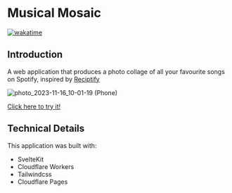 # Musical Mosaic
[![wakatime](https://wakatime.com/badge/user/f5667326-f378-4a99-aacd-abd866a8364d/project/ca716d41-2d7e-4aed-9e6e-de1400e9a6c1.svg)](https://wakatime.com/badge/user/f5667326-f378-4a99-aacd-abd866a8364d/project/ca716d41-2d7e-4aed-9e6e-de1400e9a6c1)

## Introduction
A web application that produces a photo collage of all your favourite songs on Spotify, inspired by [Reciptify](https://receiptify.herokuapp.com/)

![photo_2023-11-16_10-01-19 (Phone)](https://github.com/Jyodann/musical-mosaic/assets/48559311/9b3e8950-3444-4904-af6f-60e6ec87df70)


[Click here to try it!](https://musical-mosaic.pages.dev/) 

## Technical Details

This application was built with:
- SvelteKit 
- Cloudflare Workers
- Tailwindcss
- Cloudflare Pages
